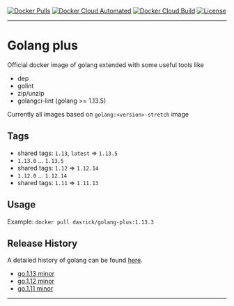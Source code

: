 [![Docker Pulls][dockerpull-image]][dockerpull-url]
[![Docker Cloud Automated][dockerautomated-image]][dockerautomated-url]
[![Docker Cloud Build][dockercloudbuild-image]][dockercloudbuild-url]
[![License][license-image]][license-url]

***

# Golang plus

Official docker image of golang extended with some useful tools like

* dep
* golint
* zip/unzip
* golangci-lint (golang >= 1.13.5)

Currently all images based on `golang:<version>-stretch` image

## Tags

* shared tags: `1.13`, `latest` => `1.13.5`
* `1.13.0` ... `1.13.5`
* shared tags: `1.12` => `1.12.14`
* `1.12.0` ... `1.12.14`
* shared tags: `1.11` => `1.11.13`

## Usage

Example: `docker pull dasrick/golang-plus:1.13.3`

## Release History

A detailed history of golang can be found [here](https://golang.org/doc/devel/release.html). 
* [go.1.13 minor](https://golang.org/doc/devel/release.html#go1.13.minor)
* [go.1.12 minor](https://golang.org/doc/devel/release.html#go1.12.minor)
* [go.1.11 minor](https://golang.org/doc/devel/release.html#go1.11.minor)

***

[dockerpull-image]: https://img.shields.io/docker/pulls/dasrick/golang-plus.svg?style=flat-square
[dockerpull-url]: https://hub.docker.com/r/dasrick/golang-plus

[dockerautomated-image]: https://img.shields.io/docker/cloud/automated/dasrick/golang-plus?style=flat-square
[dockerautomated-url]: https://hub.docker.com/r/dasrick/golang-plus

[dockercloudbuild-image]: https://img.shields.io/docker/cloud/build/dasrick/golang-plus?style=flat-square
[dockercloudbuild-url]: https://hub.docker.com/r/dasrick/golang-plus

[license-image]: https://img.shields.io/github/license/dasrick/golang-plus.svg?style=flat-square
[license-url]: https://github.com/dasrick/golang-plus/blob/master/LICENSE
